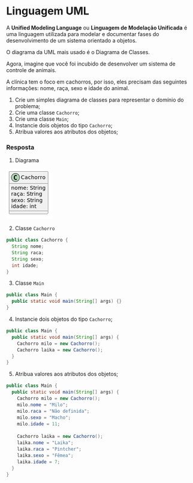 # Linguagem UML

A **Unified Modeling Language** ou **Linguagem de Modelação Unificada** é uma linguagem utilizada para modelar e documentar fases do desenvolvimento de um sistema orientado a objetos.

O diagrama da UML mais usado é o Diagrama de Classes.

Agora, imagine que você foi incubido de desenvolver um sistema de controle de animais.

A clínica tem o foco em cachorros, por isso, eles precisam das seguintes informações: nome, raça, sexo e idade do animal.

1. Crie um simples diagrama de classes para representar o domínio do problema;
2. Crie uma classe `Cachorro`;
3. Crie uma classe `Main`;
4. Instancie dois objetos do tipo `Cachorro`;
5. Atribua valores aos atributos dos objetos;

### Resposta

1. Diagrama

![UML diagram](./UML-simple-example-0.png)

2. Classe `Cachorro`

```java
public class Cachorro {
  String nome;
  String raca;
  String sexo;
  int idade;
}
```

3. Classe `Main`

```java
public class Main {
  public static void main(String[] args) {}
}
```

4. Instancie dois objetos do tipo `Cachorro`;

```java
public class Main {
  public static void main(String[] args) {
    Cachorro milo = new Cachorro();
    Cachorro laika = new Cachorro();
  }
}
```

5. Atribua valores aos atributos dos objetos;

```java
public class Main {
  public static void main(String[] args) {
    Cachorro milo = new Cachorro();
    milo.nome = "Milo";
    milo.raca = "Não definida";
    milo.sexo = "Macho";
    milo.idade = 11;

    Cachorro laika = new Cachorro();
    laika.nome = "Laika";
    laika.raca = "Pintcher";
    laika.sexo = "Fêmea";
    laika.idade = 7;
  }
}
```